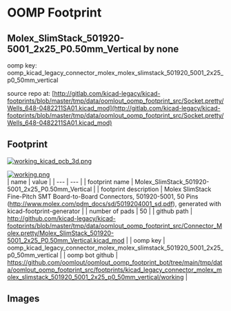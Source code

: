 # OOMP Footprint  
## Molex_SlimStack_501920-5001_2x25_P0.50mm_Vertical  by none  
  
oomp key: oomp_kicad_legacy_connector_molex_molex_slimstack_501920_5001_2x25_p0_50mm_vertical  
  
source repo at: [http://gitlab.com/kicad-legacy/kicad-footprints/blob/master/tmp/data/oomlout_oomp_footprint_src/Socket.pretty/Wells_648-0482211SA01.kicad_mod](http://gitlab.com/kicad-legacy/kicad-footprints/blob/master/tmp/data/oomlout_oomp_footprint_src/Socket.pretty/Wells_648-0482211SA01.kicad_mod)  
## Footprint  
  
[![working_kicad_pcb_3d.png](working_kicad_pcb_3d_600.png)](working_kicad_pcb_3d.png)  
  
[![working.png](working_600.png)](working.png)  
| name | value | 
| --- | --- | 
| footprint name | Molex_SlimStack_501920-5001_2x25_P0.50mm_Vertical | 
| footprint description | Molex SlimStack Fine-Pitch SMT Board-to-Board Connectors, 501920-5001, 50 Pins (http://www.molex.com/pdm_docs/sd/5019204001_sd.pdf), generated with kicad-footprint-generator | 
| number of pads | 50 | 
| github path | http://github.com/kicad-legacy/kicad-footprints/blob/master/tmp/data/oomlout_oomp_footprint_src/Connector_Molex.pretty/Molex_SlimStack_501920-5001_2x25_P0.50mm_Vertical.kicad_mod | 
| oomp key | oomp_kicad_legacy_connector_molex_molex_slimstack_501920_5001_2x25_p0_50mm_vertical | 
| oomp bot github | https://github.com/oomlout/oomlout_oomp_footprint_bot/tree/main/tmp/data/oomlout_oomp_footprint_src/footprints/kicad_legacy_connector_molex_molex_slimstack_501920_5001_2x25_p0_50mm_vertical/working | 
## Images  
